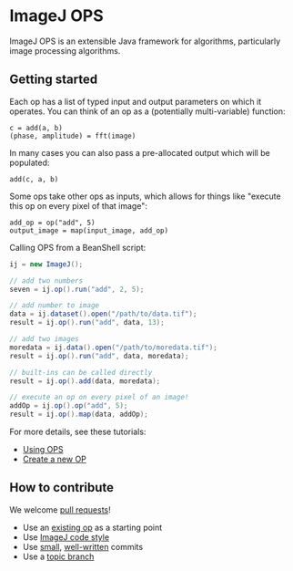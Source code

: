 ImageJ OPS
==========

ImageJ OPS is an extensible Java framework for algorithms, particularly image
processing algorithms.

Getting started
---------------

Each op has a list of typed input and output parameters on which it operates.
You can think of an op as a (potentially multi-variable) function:
```
c = add(a, b)
(phase, amplitude) = fft(image)
```

In many cases you can also pass a pre-allocated output which will be populated:
```
add(c, a, b)
```

Some ops take other ops as inputs, which allows for things like "execute this
op on every pixel of that image":
```
add_op = op("add", 5)
output_image = map(input_image, add_op)
```

Calling OPS from a BeanShell script:
```java
ij = new ImageJ();

// add two numbers
seven = ij.op().run("add", 2, 5);

// add number to image
data = ij.dataset().open("/path/to/data.tif");
result = ij.op().run("add", data, 13);

// add two images
moredata = ij.data().open("/path/to/moredata.tif");
result = ij.op().run("add", data, moredata);

// built-ins can be called directly
result = ij.op().add(data, moredata);

// execute an op on every pixel of an image!
addOp = ij.op().op("add", 5);
result = ij.op().map(data, addOp);
```

For more details, see these tutorials:
* [Using OPS](https://github.com/imagej/imagej-tutorials/using-ops)
* [Create a new OP](https://github.com/imagej/imagej-tutorials/create-a-new-op)

How to contribute
-----------------

We welcome [pull requests](https://help.github.com/articles/using-pull-requests)!
* Use an
  [existing op](https://github.com/imagej/imagej-tutorials/create-a-new-op)
  as a starting point
* Use [ImageJ code style](http://developer.imagej.net/coding-style)
* Use
  [small](https://www.crealytics.de/blog/2010/07/09/5-reasons-keeping-git-commits-small-admin/),
  [well-written](http://tbaggery.com/2008/04/19/a-note-about-git-commit-messages.html)
  commits
* Use a [topic branch](http://fiji.sc/Git_topic_branches)
